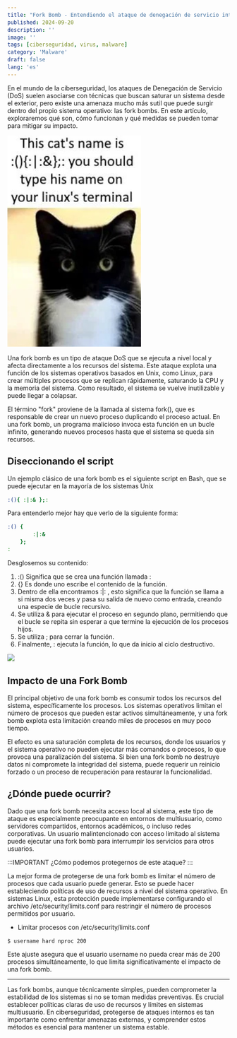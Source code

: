 ```yaml
---
title: "Fork Bomb - Entendiendo el ataque de denegación de servicio interno"
published: 2024-09-20
description: ''
image: ''
tags: [ciberseguridad, virus, malware]
category: 'Malware'
draft: false 
lang: 'es'
---
```


En el mundo de la ciberseguridad, los ataques de Denegación de Servicio (DoS) suelen asociarse con técnicas que buscan saturar un sistema desde el exterior, pero existe una amenaza mucho más sutil que puede surgir dentro del propio sistema operativo: las fork bombs. En este artículo, exploraremos qué son, cómo funcionan y qué medidas se pueden tomar para mitigar su impacto.

![](img/fork.jpg)

Una fork bomb es un tipo de ataque DoS que se ejecuta a nivel local y afecta directamente a los recursos del sistema. Este ataque explota una función de los sistemas operativos basados en Unix, como Linux, para crear múltiples procesos que se replican rápidamente, saturando la CPU y la memoria del sistema. Como resultado, el sistema se vuelve inutilizable y puede llegar a colapsar.

El término "fork" proviene de la llamada al sistema fork(), que es responsable de crear un nuevo proceso duplicando el proceso actual. En una fork bomb, un programa malicioso invoca esta función en un bucle infinito, generando nuevos procesos hasta que el sistema se queda sin recursos.

## Diseccionando el script

Un ejemplo clásico de una fork bomb es el siguiente script en Bash, que se puede ejecutar en la mayoría de los sistemas Unix

```bash
:(){ :|:& };:
```

Para entenderlo mejor hay que verlo de la siguiente forma:

```bash
:() {
        :|:&
    };
:
```
Desglosemos su contenido:

1. :() Significa que se crea una función llamada :
2. {} Es donde uno escribe el contenido de la función.
3. Dentro de ella encontramos :|: , esto significa que la función se llama a si misma dos veces y pasa su salida de nuevo como entrada, creando una especie de bucle recursivo.
4. Se utiliza & para ejecutar el proceso en segundo plano, permitiendo que el bucle se repita sin esperar a que termine la ejecución de los procesos hijos.
5. Se utiliza ; para cerrar la función.
6. Finalmente, : ejecuta la función, lo que da inicio al ciclo destructivo.

![](https://itsfoss.com/content/images/wordpress/2022/09/fork-bomb-images.png)


## Impacto de una Fork Bomb

El principal objetivo de una fork bomb es consumir todos los recursos del sistema, específicamente los procesos. Los sistemas operativos limitan el número de procesos que pueden estar activos simultáneamente, y una fork bomb explota esta limitación creando miles de procesos en muy poco tiempo.

El efecto es una saturación completa de los recursos, donde los usuarios y el sistema operativo no pueden ejecutar más comandos o procesos, lo que provoca una paralización del sistema. Si bien una fork bomb no destruye datos ni compromete la integridad del sistema, puede requerir un reinicio forzado o un proceso de recuperación para restaurar la funcionalidad.

## ¿Dónde puede ocurrir?

Dado que una fork bomb necesita acceso local al sistema, este tipo de ataque es especialmente preocupante en entornos de multiusuario, como servidores compartidos, entornos académicos, o incluso redes corporativas. Un usuario malintencionado con acceso limitado al sistema puede ejecutar una fork bomb para interrumpir los servicios para otros usuarios.

:::IMPORTANT
¿Cómo podemos protegernos de este ataque?
:::

La mejor forma de protegerse de una fork bomb es limitar el número de procesos que cada usuario puede generar. Esto se puede hacer estableciendo políticas de uso de recursos a nivel del sistema operativo. En sistemas Linux, esta protección puede implementarse configurando el archivo /etc/security/limits.conf para restringir el número de procesos permitidos por usuario.

- Limitar procesos con /etc/security/limits.conf

```bash
$ username hard nproc 200
```
Este ajuste asegura que el usuario username no pueda crear más de 200 procesos simultáneamente, lo que limita significativamente el impacto de una fork bomb.
_________
Las fork bombs, aunque técnicamente simples, pueden comprometer la estabilidad de los sistemas si no se toman medidas preventivas. Es crucial establecer políticas claras de uso de recursos y límites en sistemas multiusuario. En ciberseguridad, protegerse de ataques internos es tan importante como enfrentar amenazas externas, y comprender estos métodos es esencial para mantener un sistema estable.

